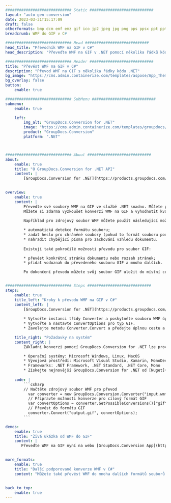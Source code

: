 ```yaml
---
############################# Static ############################
layout: "auto-gen-conversion"
date: 2023-03-31T15:17:09
draft: false
otherformats: bmp dcm emf emz gif ico jp2 jpeg jpg png pps ppsx ppt pptx psb psd svg svgz tga tif tiff webp wmf wmz
breadcrumb: WMF do GIF v C#

############################# Head ############################
head_title: "Převodník WMF na GIF v C#"
head_description: "Převeďte WMF na GIF v .NET pomocí několika řádků kódu. Použijte rozhraní GroupDocs Document Conversion API k převodu více než 160 formátů souborů."

############################# Header ############################
title: "Převést WMF na GIF v C#"
description: "Převod WMF na GIF s několika řádky kódu .NET"
bg_image: "https://cms.admin.containerize.com/templates/aspose/App_Themes/V3/images/bg/header1.png"
bg_overlay: false
button:
    enable: true

############################# SubMenu ############################
submenu:
    enable: true

    left:
        img_alt: "GroupDocs.Conversion for .NET"
        image: "https://cms.admin.containerize.com/templates/groupdocs/images/product-logos/90x90-noborder/groupdocs-conversion-net.png"
        product: "GroupDocs.Conversion"
        platform: ".NET"



############################# About ############################
about:
    enable: true
    title: "O GroupDocs.Conversion for .NET API"
    content: |
        [GroupDocs.Conversion for .NET](https://products.groupdocs.com/conversion/net/) lze použít k převodu formátů Microsoft Word, Excel, PowerPoint, PDF, Visio a dalších. GroupDocs.Conversion je samostatné API, které je vhodné pro back-endové a interní systémy, kde je vyžadován vysoký výkon. Není závislý na žádném softwaru, jako je Microsoft nebo Open Office.
    

overview:
    enable: true
    content: |
        Převeďte své soubory WMF na GIF ve službě .NET snadno. Můžete použít pouze několik C# řádků kódu na libovolné platformě dle vašeho výběru, jako je - Windows, Linux, macOS.
        Můžete si zdarma vyzkoušet konverzi WMF na GIF a vyhodnotit kvalitu výsledků konverze. Spolu s jednoduchými scénáři konverze souborů můžete vyzkoušet pokročilejší možnosti pro načtení zdrojového WMF souboru a pro uložení výstupního GIF výsledku. 
        
        Například pro zdrojový soubor WMF můžete použít následující možnosti načtení:

        * automatická detekce formátu souboru;
        * zadat heslo pro chráněné soubory (pokud to formát souboru podporuje);
        * nahradit chybějící písma pro zachování vzhledu dokumentu.
        
        Existují také pokročilé možnosti převodu pro soubor GIF:

        * převést konkrétní stránku dokumentu nebo rozsah stránek;
        * přidat vodoznak do převedeného souboru GIF a mnoho dalších.

        Po dokončení převodu můžete svůj soubor GIF uložit do místní cesty k souboru nebo do jakéhokoli úložiště třetí strany, jako je FTP, Amazon S3, Disk Google, Dropbox atd. Vezměte prosím na vědomí – převést WMF na {{ TO}} není potřeba instalovat žádný další software – jako MS Office, Open Office, Adobe Acrobat Reader atd.


############################# Steps ############################
steps:
    enable: true
    title_left: "Kroky k převodu WMF na GIF v C#"
    content_left: |
        [GroupDocs.Conversion for .NET](https://products.groupdocs.com/conversion/net/) usnadňuje vývojářům převod souboru WMF na GIF pomocí několika řádků kódu.
        
        * Vytvořte instanci třídy Converter a poskytněte souboru WMF úplnou cestu
        * Vytvořte a nastavte ConvertOptions pro typ GIF.
        * Zavolejte metodu Converter.Convert a předejte úplnou cestu a formát (GIF) jako parametr

    title_right: "Požadavky na systém"
    content_right: |
        Základní konverzi pomocí GroupDocs.Conversion for .NET lze provést v několika jednoduchých krocích. Naše API jsou podporována na všech hlavních platformách a operačních systémech. Před spuštěním níže uvedeného kódu se ujistěte, že máte v systému nainstalovány následující předpoklady.

        * Operační systémy: Microsoft Windows, Linux, MacOS
        * Vývojová prostředí: Microsoft Visual Studio, Xamarin, MonoDevelop
        * Frameworks: .NET Framework, .NET Standard, .NET Core, Mono
        * Získejte nejnovější GroupDocs.Conversion for .NET od [Nuget](https://www.nuget.org/packages/groupdocs.conversion)
         
    code: |
        ```csharp    
        // Načtěte zdrojový soubor WMF pro převod
          var converter = new GroupDocs.Conversion.Converter("input.wmf");
          // Připravte možnosti konverze pro cílový formát GIF
          var convertOptions = converter.GetPossibleConversions()["gif"].ConvertOptions;
          // Převést do formátu GIF
          converter.Convert("output.gif", convertOptions);
        ```

demos:
    enable: true
    title: "Živá ukázka od WMF do GIF"
    content: |
       Převeďte WMF na GIF nyní na webu [GroupDocs.Conversion App](https://products.groupdocs.app/conversion/family). Online demo má následující výhody
          

more_formats:
    enable: true
    title: "Další podporované konverze WMF v C#"
    content: "Můžete také převést WMF do mnoha dalších formátů souborů. Podívejte se prosím na níže uvedený seznam."
       
       
back_to_top:
    enable: true
---
```

